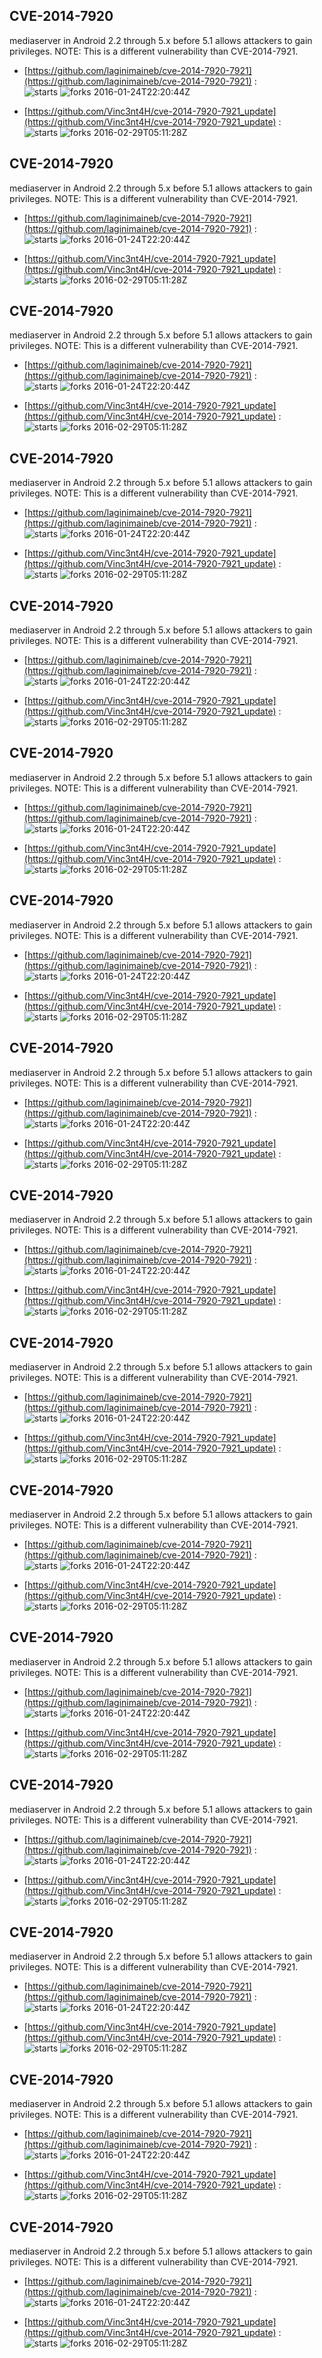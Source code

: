 ## CVE-2014-7920
 mediaserver in Android 2.2 through 5.x before 5.1 allows attackers to gain privileges.  NOTE: This is a different vulnerability than CVE-2014-7921.

- [https://github.com/laginimaineb/cve-2014-7920-7921](https://github.com/laginimaineb/cve-2014-7920-7921) :  
![starts](https://img.shields.io/github/stars/laginimaineb/cve-2014-7920-7921.svg) 
![forks](https://img.shields.io/github/forks/laginimaineb/cve-2014-7920-7921.svg) 
2016-01-24T22:20:44Z

- [https://github.com/Vinc3nt4H/cve-2014-7920-7921_update](https://github.com/Vinc3nt4H/cve-2014-7920-7921_update) :  
![starts](https://img.shields.io/github/stars/Vinc3nt4H/cve-2014-7920-7921_update.svg) 
![forks](https://img.shields.io/github/forks/Vinc3nt4H/cve-2014-7920-7921_update.svg) 
2016-02-29T05:11:28Z

## CVE-2014-7920
 mediaserver in Android 2.2 through 5.x before 5.1 allows attackers to gain privileges.  NOTE: This is a different vulnerability than CVE-2014-7921.

- [https://github.com/laginimaineb/cve-2014-7920-7921](https://github.com/laginimaineb/cve-2014-7920-7921) :  
![starts](https://img.shields.io/github/stars/laginimaineb/cve-2014-7920-7921.svg) 
![forks](https://img.shields.io/github/forks/laginimaineb/cve-2014-7920-7921.svg) 
2016-01-24T22:20:44Z

- [https://github.com/Vinc3nt4H/cve-2014-7920-7921_update](https://github.com/Vinc3nt4H/cve-2014-7920-7921_update) :  
![starts](https://img.shields.io/github/stars/Vinc3nt4H/cve-2014-7920-7921_update.svg) 
![forks](https://img.shields.io/github/forks/Vinc3nt4H/cve-2014-7920-7921_update.svg) 
2016-02-29T05:11:28Z

## CVE-2014-7920
 mediaserver in Android 2.2 through 5.x before 5.1 allows attackers to gain privileges.  NOTE: This is a different vulnerability than CVE-2014-7921.

- [https://github.com/laginimaineb/cve-2014-7920-7921](https://github.com/laginimaineb/cve-2014-7920-7921) :  
![starts](https://img.shields.io/github/stars/laginimaineb/cve-2014-7920-7921.svg) 
![forks](https://img.shields.io/github/forks/laginimaineb/cve-2014-7920-7921.svg) 
2016-01-24T22:20:44Z

- [https://github.com/Vinc3nt4H/cve-2014-7920-7921_update](https://github.com/Vinc3nt4H/cve-2014-7920-7921_update) :  
![starts](https://img.shields.io/github/stars/Vinc3nt4H/cve-2014-7920-7921_update.svg) 
![forks](https://img.shields.io/github/forks/Vinc3nt4H/cve-2014-7920-7921_update.svg) 
2016-02-29T05:11:28Z

## CVE-2014-7920
 mediaserver in Android 2.2 through 5.x before 5.1 allows attackers to gain privileges.  NOTE: This is a different vulnerability than CVE-2014-7921.

- [https://github.com/laginimaineb/cve-2014-7920-7921](https://github.com/laginimaineb/cve-2014-7920-7921) :  
![starts](https://img.shields.io/github/stars/laginimaineb/cve-2014-7920-7921.svg) 
![forks](https://img.shields.io/github/forks/laginimaineb/cve-2014-7920-7921.svg) 
2016-01-24T22:20:44Z

- [https://github.com/Vinc3nt4H/cve-2014-7920-7921_update](https://github.com/Vinc3nt4H/cve-2014-7920-7921_update) :  
![starts](https://img.shields.io/github/stars/Vinc3nt4H/cve-2014-7920-7921_update.svg) 
![forks](https://img.shields.io/github/forks/Vinc3nt4H/cve-2014-7920-7921_update.svg) 
2016-02-29T05:11:28Z

## CVE-2014-7920
 mediaserver in Android 2.2 through 5.x before 5.1 allows attackers to gain privileges.  NOTE: This is a different vulnerability than CVE-2014-7921.

- [https://github.com/laginimaineb/cve-2014-7920-7921](https://github.com/laginimaineb/cve-2014-7920-7921) :  
![starts](https://img.shields.io/github/stars/laginimaineb/cve-2014-7920-7921.svg) 
![forks](https://img.shields.io/github/forks/laginimaineb/cve-2014-7920-7921.svg) 
2016-01-24T22:20:44Z

- [https://github.com/Vinc3nt4H/cve-2014-7920-7921_update](https://github.com/Vinc3nt4H/cve-2014-7920-7921_update) :  
![starts](https://img.shields.io/github/stars/Vinc3nt4H/cve-2014-7920-7921_update.svg) 
![forks](https://img.shields.io/github/forks/Vinc3nt4H/cve-2014-7920-7921_update.svg) 
2016-02-29T05:11:28Z

## CVE-2014-7920
 mediaserver in Android 2.2 through 5.x before 5.1 allows attackers to gain privileges.  NOTE: This is a different vulnerability than CVE-2014-7921.

- [https://github.com/laginimaineb/cve-2014-7920-7921](https://github.com/laginimaineb/cve-2014-7920-7921) :  
![starts](https://img.shields.io/github/stars/laginimaineb/cve-2014-7920-7921.svg) 
![forks](https://img.shields.io/github/forks/laginimaineb/cve-2014-7920-7921.svg) 
2016-01-24T22:20:44Z

- [https://github.com/Vinc3nt4H/cve-2014-7920-7921_update](https://github.com/Vinc3nt4H/cve-2014-7920-7921_update) :  
![starts](https://img.shields.io/github/stars/Vinc3nt4H/cve-2014-7920-7921_update.svg) 
![forks](https://img.shields.io/github/forks/Vinc3nt4H/cve-2014-7920-7921_update.svg) 
2016-02-29T05:11:28Z

## CVE-2014-7920
 mediaserver in Android 2.2 through 5.x before 5.1 allows attackers to gain privileges.  NOTE: This is a different vulnerability than CVE-2014-7921.

- [https://github.com/laginimaineb/cve-2014-7920-7921](https://github.com/laginimaineb/cve-2014-7920-7921) :  
![starts](https://img.shields.io/github/stars/laginimaineb/cve-2014-7920-7921.svg) 
![forks](https://img.shields.io/github/forks/laginimaineb/cve-2014-7920-7921.svg) 
2016-01-24T22:20:44Z

- [https://github.com/Vinc3nt4H/cve-2014-7920-7921_update](https://github.com/Vinc3nt4H/cve-2014-7920-7921_update) :  
![starts](https://img.shields.io/github/stars/Vinc3nt4H/cve-2014-7920-7921_update.svg) 
![forks](https://img.shields.io/github/forks/Vinc3nt4H/cve-2014-7920-7921_update.svg) 
2016-02-29T05:11:28Z

## CVE-2014-7920
 mediaserver in Android 2.2 through 5.x before 5.1 allows attackers to gain privileges.  NOTE: This is a different vulnerability than CVE-2014-7921.

- [https://github.com/laginimaineb/cve-2014-7920-7921](https://github.com/laginimaineb/cve-2014-7920-7921) :  
![starts](https://img.shields.io/github/stars/laginimaineb/cve-2014-7920-7921.svg) 
![forks](https://img.shields.io/github/forks/laginimaineb/cve-2014-7920-7921.svg) 
2016-01-24T22:20:44Z

- [https://github.com/Vinc3nt4H/cve-2014-7920-7921_update](https://github.com/Vinc3nt4H/cve-2014-7920-7921_update) :  
![starts](https://img.shields.io/github/stars/Vinc3nt4H/cve-2014-7920-7921_update.svg) 
![forks](https://img.shields.io/github/forks/Vinc3nt4H/cve-2014-7920-7921_update.svg) 
2016-02-29T05:11:28Z

## CVE-2014-7920
 mediaserver in Android 2.2 through 5.x before 5.1 allows attackers to gain privileges.  NOTE: This is a different vulnerability than CVE-2014-7921.

- [https://github.com/laginimaineb/cve-2014-7920-7921](https://github.com/laginimaineb/cve-2014-7920-7921) :  
![starts](https://img.shields.io/github/stars/laginimaineb/cve-2014-7920-7921.svg) 
![forks](https://img.shields.io/github/forks/laginimaineb/cve-2014-7920-7921.svg) 
2016-01-24T22:20:44Z

- [https://github.com/Vinc3nt4H/cve-2014-7920-7921_update](https://github.com/Vinc3nt4H/cve-2014-7920-7921_update) :  
![starts](https://img.shields.io/github/stars/Vinc3nt4H/cve-2014-7920-7921_update.svg) 
![forks](https://img.shields.io/github/forks/Vinc3nt4H/cve-2014-7920-7921_update.svg) 
2016-02-29T05:11:28Z

## CVE-2014-7920
 mediaserver in Android 2.2 through 5.x before 5.1 allows attackers to gain privileges.  NOTE: This is a different vulnerability than CVE-2014-7921.

- [https://github.com/laginimaineb/cve-2014-7920-7921](https://github.com/laginimaineb/cve-2014-7920-7921) :  
![starts](https://img.shields.io/github/stars/laginimaineb/cve-2014-7920-7921.svg) 
![forks](https://img.shields.io/github/forks/laginimaineb/cve-2014-7920-7921.svg) 
2016-01-24T22:20:44Z

- [https://github.com/Vinc3nt4H/cve-2014-7920-7921_update](https://github.com/Vinc3nt4H/cve-2014-7920-7921_update) :  
![starts](https://img.shields.io/github/stars/Vinc3nt4H/cve-2014-7920-7921_update.svg) 
![forks](https://img.shields.io/github/forks/Vinc3nt4H/cve-2014-7920-7921_update.svg) 
2016-02-29T05:11:28Z

## CVE-2014-7920
 mediaserver in Android 2.2 through 5.x before 5.1 allows attackers to gain privileges.  NOTE: This is a different vulnerability than CVE-2014-7921.

- [https://github.com/laginimaineb/cve-2014-7920-7921](https://github.com/laginimaineb/cve-2014-7920-7921) :  
![starts](https://img.shields.io/github/stars/laginimaineb/cve-2014-7920-7921.svg) 
![forks](https://img.shields.io/github/forks/laginimaineb/cve-2014-7920-7921.svg) 
2016-01-24T22:20:44Z

- [https://github.com/Vinc3nt4H/cve-2014-7920-7921_update](https://github.com/Vinc3nt4H/cve-2014-7920-7921_update) :  
![starts](https://img.shields.io/github/stars/Vinc3nt4H/cve-2014-7920-7921_update.svg) 
![forks](https://img.shields.io/github/forks/Vinc3nt4H/cve-2014-7920-7921_update.svg) 
2016-02-29T05:11:28Z

## CVE-2014-7920
 mediaserver in Android 2.2 through 5.x before 5.1 allows attackers to gain privileges.  NOTE: This is a different vulnerability than CVE-2014-7921.

- [https://github.com/laginimaineb/cve-2014-7920-7921](https://github.com/laginimaineb/cve-2014-7920-7921) :  
![starts](https://img.shields.io/github/stars/laginimaineb/cve-2014-7920-7921.svg) 
![forks](https://img.shields.io/github/forks/laginimaineb/cve-2014-7920-7921.svg) 
2016-01-24T22:20:44Z

- [https://github.com/Vinc3nt4H/cve-2014-7920-7921_update](https://github.com/Vinc3nt4H/cve-2014-7920-7921_update) :  
![starts](https://img.shields.io/github/stars/Vinc3nt4H/cve-2014-7920-7921_update.svg) 
![forks](https://img.shields.io/github/forks/Vinc3nt4H/cve-2014-7920-7921_update.svg) 
2016-02-29T05:11:28Z

## CVE-2014-7920
 mediaserver in Android 2.2 through 5.x before 5.1 allows attackers to gain privileges.  NOTE: This is a different vulnerability than CVE-2014-7921.

- [https://github.com/laginimaineb/cve-2014-7920-7921](https://github.com/laginimaineb/cve-2014-7920-7921) :  
![starts](https://img.shields.io/github/stars/laginimaineb/cve-2014-7920-7921.svg) 
![forks](https://img.shields.io/github/forks/laginimaineb/cve-2014-7920-7921.svg) 
2016-01-24T22:20:44Z

- [https://github.com/Vinc3nt4H/cve-2014-7920-7921_update](https://github.com/Vinc3nt4H/cve-2014-7920-7921_update) :  
![starts](https://img.shields.io/github/stars/Vinc3nt4H/cve-2014-7920-7921_update.svg) 
![forks](https://img.shields.io/github/forks/Vinc3nt4H/cve-2014-7920-7921_update.svg) 
2016-02-29T05:11:28Z

## CVE-2014-7920
 mediaserver in Android 2.2 through 5.x before 5.1 allows attackers to gain privileges.  NOTE: This is a different vulnerability than CVE-2014-7921.

- [https://github.com/laginimaineb/cve-2014-7920-7921](https://github.com/laginimaineb/cve-2014-7920-7921) :  
![starts](https://img.shields.io/github/stars/laginimaineb/cve-2014-7920-7921.svg) 
![forks](https://img.shields.io/github/forks/laginimaineb/cve-2014-7920-7921.svg) 
2016-01-24T22:20:44Z

- [https://github.com/Vinc3nt4H/cve-2014-7920-7921_update](https://github.com/Vinc3nt4H/cve-2014-7920-7921_update) :  
![starts](https://img.shields.io/github/stars/Vinc3nt4H/cve-2014-7920-7921_update.svg) 
![forks](https://img.shields.io/github/forks/Vinc3nt4H/cve-2014-7920-7921_update.svg) 
2016-02-29T05:11:28Z

## CVE-2014-7920
 mediaserver in Android 2.2 through 5.x before 5.1 allows attackers to gain privileges.  NOTE: This is a different vulnerability than CVE-2014-7921.

- [https://github.com/laginimaineb/cve-2014-7920-7921](https://github.com/laginimaineb/cve-2014-7920-7921) :  
![starts](https://img.shields.io/github/stars/laginimaineb/cve-2014-7920-7921.svg) 
![forks](https://img.shields.io/github/forks/laginimaineb/cve-2014-7920-7921.svg) 
2016-01-24T22:20:44Z

- [https://github.com/Vinc3nt4H/cve-2014-7920-7921_update](https://github.com/Vinc3nt4H/cve-2014-7920-7921_update) :  
![starts](https://img.shields.io/github/stars/Vinc3nt4H/cve-2014-7920-7921_update.svg) 
![forks](https://img.shields.io/github/forks/Vinc3nt4H/cve-2014-7920-7921_update.svg) 
2016-02-29T05:11:28Z

## CVE-2014-7920
 mediaserver in Android 2.2 through 5.x before 5.1 allows attackers to gain privileges.  NOTE: This is a different vulnerability than CVE-2014-7921.

- [https://github.com/laginimaineb/cve-2014-7920-7921](https://github.com/laginimaineb/cve-2014-7920-7921) :  
![starts](https://img.shields.io/github/stars/laginimaineb/cve-2014-7920-7921.svg) 
![forks](https://img.shields.io/github/forks/laginimaineb/cve-2014-7920-7921.svg) 
2016-01-24T22:20:44Z

- [https://github.com/Vinc3nt4H/cve-2014-7920-7921_update](https://github.com/Vinc3nt4H/cve-2014-7920-7921_update) :  
![starts](https://img.shields.io/github/stars/Vinc3nt4H/cve-2014-7920-7921_update.svg) 
![forks](https://img.shields.io/github/forks/Vinc3nt4H/cve-2014-7920-7921_update.svg) 
2016-02-29T05:11:28Z

